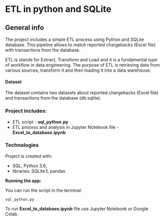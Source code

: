 # ETL in python and SQLite

## General info
The project includes a simple ETL process using Python and SQLite database. This pipeline allows to match reported chargebacks (Excel file) with transactions from the database. 

ETL is stands for Extract, Transform and Load and it is a fundamental type of workflow in data engineering. The purpose of ETL is retrieving data from various sources,  transform it and then loading it into a data warehouse. 

#### Dataset
The dataset contains two datasets about reported chargebacks (Excel file) and transactions from the database (db.sqlite).

### Project includes:
- ETL script - **sql_python.py**
- ETL process and analysis in Jupyter Notebook file - **Excel_to_database.ipynb**
    
### Technologies
Project is created with:
- SQL, Python 3.6,
- libraries: SQLite3, pandas.

**Running the app:**

You can run the script in the terminal:

    sql_python.py 

To run **Excel_to_database.ipynb** file use Jupyter Notebook or Google Colab.
